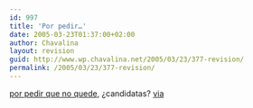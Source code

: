```yaml
---
id: 997
title: 'Por pedir…'
date: 2005-03-23T01:37:00+02:00
author: Chavalina
layout: revision
guid: http://www.wp.chavalina.net/2005/03/23/377-revision/
permalink: /2005/03/23/377-revision/
---
```

<a href="http://www.mercadelia.com/es-es/directorio/ofertas_de_empleo/informaticos_y_disenadores/1048/soltera_con_buen_nivel_de_php" target="_blank">por pedir que no quede</a>, &iquest;candidatas? <a href="http://www.minid.net/archivos/categorias/curiosidades/que_morro.php" target="_blank">via</a>